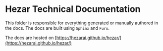 # Hezar Technical Documentation
This folder is responsible for everything generated or manually authored in the docs. 
The docs are built using `Sphinx` and `Furo`.

The docs are hosted on [https://hezarai.github.io/hezar/](https://hezarai.github.io/hezar/)